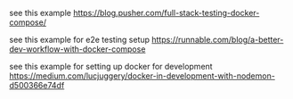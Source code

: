 see this example
https://blog.pusher.com/full-stack-testing-docker-compose/

see this example for e2e testing setup
https://runnable.com/blog/a-better-dev-workflow-with-docker-compose

see this example for setting up docker for development
https://medium.com/lucjuggery/docker-in-development-with-nodemon-d500366e74df
